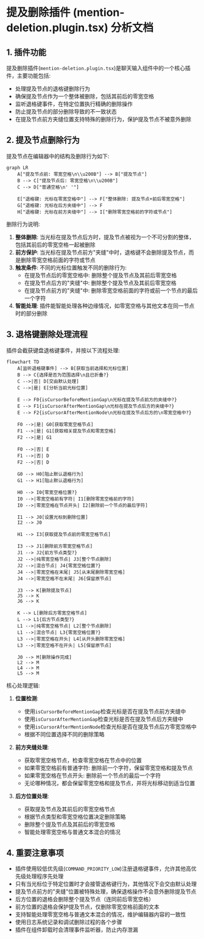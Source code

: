 # 提及删除插件 (mention-deletion.plugin.tsx) 分析文档

## 1. 插件功能

提及删除插件(`mention-deletion.plugin.tsx`)是聊天输入组件中的一个核心插件，主要功能包括:

- 处理提及节点的退格键删除行为
- 确保提及节点作为一个整体被删除，包括其前后的零宽空格
- 监听退格键事件，在特定位置执行精确的删除操作
- 防止提及节点的部分删除导致的不一致状态
- 在提及节点前方夹缝位置支持特殊的删除行为，保护提及节点不被意外删除

## 2. 提及节点删除行为

提及节点在编辑器中的结构及删除行为如下:

```mermaid
graph LR
    A["提及节点前: 零宽空格\n\\u200B"] --> B["提及节点"]
    B --> C["提及节点后: 零宽空格\n\\u200B"]
    C --> D["普通空格\n' '"]
    
    E["退格键: 光标在零宽空格中"] --> F["整体删除: 提及节点+前后零宽空格"]
    G["退格键: 光标在后方夹缝中"] --> F
    H["退格键: 光标在前方夹缝中"] --> I["删除零宽空格前的字符或节点"]
```

删除行为说明:

1. **整体删除**: 当光标在提及节点后方时，提及节点被视为一个不可分割的整体，包括其前后的零宽空格一起被删除
2. **前方保护**: 当光标在提及节点前方"夹缝"中时，退格键不会删除提及节点，而是删除零宽空格前面的字符或节点
3. **触发条件**: 不同的光标位置触发不同的删除行为:
   - 在提及节点后的零宽空格中: 删除整个提及节点及其前后零宽空格
   - 在提及节点后方的"夹缝"中: 删除整个提及节点及其前后零宽空格
   - 在提及节点前方的"夹缝"中: 删除零宽空格前面的字符或前一个节点的最后一个字符
4. **智能处理**: 插件能智能处理各种边缘情况，如零宽空格与其他文本在同一节点时的部分删除

## 3. 退格键删除处理流程

插件会截获键盘退格键事件，并按以下流程处理:

```mermaid
flowchart TD
    A[监听退格键事件] --> B[获取当前选择和光标位置]
    B --> C{选择是否为范围选择\n且已折叠?}
    C -->|否| D[交由默认处理]
    C -->|是| E[分析当前光标位置]
    
    E --> F0{isCursorBeforeMentionGap\n光标在提及节点前方的夹缝中?}
    E --> F1{isCursorAfterMentionGap\n光标在提及节点后方的夹缝中?}
    E --> F2{isCursorAfterMentionNode\n光标在提及节点后方的\n零宽空格中?}
    
    F0 -->|是| G0[获取零宽空格节点]
    F1 -->|是| G1[获取相关提及节点和零宽空格]
    F2 -->|是| G1
    
    F0 -->|否| E
    F1 -->|否| D
    F2 -->|否| D
    
    G0 --> H0[阻止默认退格行为]
    G1 --> H1[阻止默认退格行为]
    
    H0 --> I0{零宽空格位置?}
    I0 -->|零宽空格前有字符| I1[删除零宽空格前的字符]
    I0 -->|零宽空格在节点开头| I2[删除前一个节点的最后字符]
    
    I1 --> J0[设置光标到删除位置]
    I2 --> J0
    
    H1 --> I3[获取提及节点前的零宽空格节点]
    
    I3 --> J1[删除前方零宽空格节点]
    J1 --> J2{前方节点类型?}
    J2 -->|纯零宽空格节点| J3[整个节点删除]
    J2 -->|混合节点| J4{零宽空格位置?}
    J4 -->|零宽空格在末尾| J5[从末尾删除零宽空格]
    J4 -->|零宽空格不在末尾| J6[保留原节点]
    
    J3 --> K[删除提及节点]
    J5 --> K
    J6 --> K
    
    K --> L[删除后方零宽空格节点]
    L --> L1{后方节点类型?}
    L1 -->|纯零宽空格节点| L2[整个节点删除]
    L1 -->|混合节点| L3{零宽空格位置?}
    L3 -->|零宽空格在开头| L4[从开头删除零宽空格]
    L3 -->|零宽空格不在开头| L5[保留原节点]
    
    J0 --> M[删除操作完成]
    L2 --> M
    L4 --> M
    L5 --> M
```

核心处理逻辑:

1. **位置检测**: 
   - 使用`isCursorBeforeMentionGap`检查光标是否在提及节点前方夹缝中
   - 使用`isCursorAfterMentionGap`检查光标是否在提及节点后方夹缝中
   - 使用`isCursorAfterMentionNode`检查光标是否在提及节点后方零宽空格中
   - 根据不同位置选择不同的删除策略

2. **前方夹缝处理**: 
   - 获取零宽空格节点，检查零宽空格在节点中的位置
   - 如果零宽空格前有普通字符: 删除前一个字符，保留零宽空格和提及节点
   - 如果零宽空格在节点开头: 删除前一个节点的最后一个字符
   - 无论哪种情况，都会保留零宽空格和提及节点，并将光标移动到适当位置

3. **后方位置处理**:
   - 获取提及节点及其前后的零宽空格节点
   - 根据节点类型和零宽空格位置决定删除策略
   - 删除整个提及节点及其前后的零宽空格
   - 智能处理零宽空格与普通文本混合的情况

## 4. 重要注意事项

- 插件使用较低优先级(`COMMAND_PRIORITY_LOW`)注册退格键事件，允许其他高优先级处理程序先处理
- 只有当光标位于特定位置时才会接管退格键行为，其他情况下会交由默认处理
- 提及节点前方的"夹缝"位置被特殊处理，确保退格操作不会意外删除提及节点
- 后方位置的退格会删除整个提及节点（连同前后零宽空格）
- 前方位置的退格会保护提及节点，仅删除零宽空格前面的文本
- 支持智能处理零宽空格与普通文本混合的情况，维护编辑器内容的一致性
- 使用日志系统记录和调试删除过程的各个步骤
- 插件在组件卸载时会清理事件监听器，防止内存泄漏 